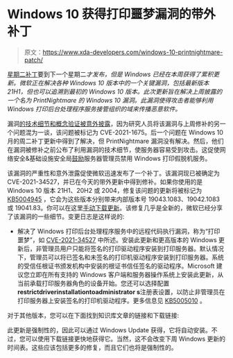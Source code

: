 # Windows 10 获得打印噩梦漏洞的带外补丁

> 原文：<https://www.xda-developers.com/windows-10-printnightmare-patch/>

[星期二补丁](https://www.xda-developers.com/microsoft-windows-10-build-19043-1052-changelog/)要到下一个星期二*才发布，但是 Windows 已经在本周获得了累积更新。微软正在解决各种 Windows 10 版本中的一个关键漏洞，包括最新版本 21H1，但也可以追溯到最初的 Windows 10 版本。此次更新旨在解决上周披露的一个名为 PrintNightmare 的 Windows 10 漏洞。此漏洞使得攻击者能够利用 Windows 打印后台处理程序服务接管组织的域来传播恶意软件。*

漏洞[的技术细节和概念验证被意外披露](https://www.bleepingcomputer.com/news/security/public-windows-printnightmare-0-day-exploit-allows-domain-takeover/)，因为研究人员将该漏洞与上周修补的另一个问题混为一谈，该问题被标记为 CVE-2021-1675。后一个问题在 Windows 10 月的周二补丁更新中得到了解决，但 PrintNightmare 漏洞没有解决。然后，他们在漏洞被修补之前公布了利用漏洞的技术细节，使服务器容易受到攻击。这促使网络安全&基础设施安全局[鼓励](https://us-cert.cisa.gov/ncas/current-activity/2021/06/30/printnightmare-critical-windows-print-spooler-vulnerability)服务器管理员禁用 Windows 打印假脱机服务。

该漏洞的严重性和意外泄露促使微软迅速发布了一个补丁。该漏洞现已被确定为 CVE-2021-34527，并已在今天的带外更新中得到修补。如果你使用的是 Windows 10 版本 21H1、20H2 或 2004，修复该问题的更新将被标记为 [KB5004945](https://support.microsoft.com/en-us/help/55004945) ，它会为这些版本分别带来内部版本号 19043.1083、19042.1083 或 19041.83。你可以在这里[手动下载更新](https://www.catalog.update.microsoft.com/Search.aspx?q=KB5004945)。该修复几乎是全新的，微软已经分享了该漏洞的一些细节。变更日志是这样说的:

*   解决了 Windows 打印后台处理程序服务中的远程代码执行漏洞，称为“打印噩梦”，如 [CVE-2021-34527](https://msrc.microsoft.com/update-guide/vulnerability/CVE-2021-34527) 中所述。安装此更新和更高版本的 Windows 更新后，非管理员用户只能将签名的打印驱动程序安装到打印服务器。默认情况下，管理员可以将已签名和未签名的打印机驱动程序安装到打印服务器。系统的受信任根证书颁发机构中安装的根证书信任签名的驱动程序。Microsoft 建议您立即在所有支持的 Windows 客户端和服务器操作系统上安装此更新，从当前承载打印服务器角色的设备开始。您还可以选择配置**restrictdriverinstallationtoadministrator s**注册表设置，以防止非管理员在打印服务器上安装签名的打印机驱动程序。更多信息见 [KB5005010](https://support.microsoft.com/en-us/topic/kb5005010-restricting-installation-of-new-printer-drivers-after-applying-the-july-6-2021-updates-31b91c02-05bc-4ada-a7ea-183b129578a7) 。

对于其他版本，您可以在下面找到知识库文章的链接和下载链接:

此更新是强制性的，因此可以通过 Windows Update 获得，它将自动安装。不过，您可以使用下载链接更快地获得它。当然，这不会改变下周 Windows 更新的时间表。这些应该包括更多的修复，而且它们也将是强制性的。